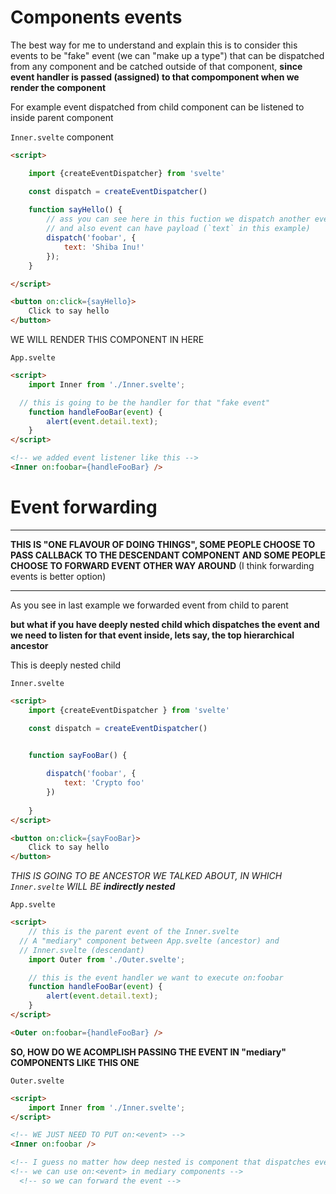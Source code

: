 # Components events

The best way for me to understand and explain this is to consider this events to be "fake" event (we can "make up a type") that can be dispatched from any component and be catched outside of that component, **since event handler is passed (assigned) to that compomponent when we render the component**

For example event dispatched from child component can be listened to inside parent component

`Inner.svelte` component

```html
<script>

	import {createEventDispatcher} from 'svelte'

	const dispatch = createEventDispatcher()
	
	function sayHello() {
		// ass you can see here in this fuction we dispatch another event
		// and also event can have payload (`text` in this example)
		dispatch('foobar', {
			text: 'Shiba Inu!'
		});
	}

</script>

<button on:click={sayHello}>
	Click to say hello
</button>
```

WE WILL RENDER THIS COMPONENT IN HERE

`App.svelte`

```html
<script>
	import Inner from './Inner.svelte';

  // this is going to be the handler for that "fake event"
	function handleFooBar(event) {
		alert(event.detail.text);
	}
</script>

<!-- we added event listener like this -->
<Inner on:foobar={handleFooBar} />

```

# Event forwarding

***

**THIS IS "ONE FLAVOUR OF DOING THINGS", SOME PEOPLE CHOOSE TO PASS CALLBACK TO THE DESCENDANT COMPONENT AND SOME PEOPLE CHOOSE TO FORWARD EVENT OTHER WAY AROUND** (I think forwarding events is better option)

***

As you see in last example we forwarded event from child to parent

**but what if you have deeply nested child which dispatches the event and we need to listen for that event inside, lets say, the top hierarchical ancestor**

This is deeply nested child

`Inner.svelte`

```html
<script>
	import {createEventDispatcher } from 'svelte'

	const dispatch = createEventDispatcher()
	

	function sayFooBar() {

		dispatch('foobar', {
			text: 'Crypto foo'
		})
			
	}
</script>

<button on:click={sayFooBar}>
	Click to say hello
</button>
```

*THIS IS GOING TO BE ANCESTOR WE TALKED ABOUT, IN WHICH `Inner.svelte` WILL BE **indirectly nested***

`App.svelte`

```html
<script>
	// this is the parent event of the Inner.svelte
  // A "mediary" component between App.svelte (ancestor) and
  // Inner.svelte (descendant)
	import Outer from './Outer.svelte';

	// this is the event handler we want to execute on:foobar
	function handleFooBar(event) {
		alert(event.detail.text);
	}
</script>

<Outer on:foobar={handleFooBar} />
```

**SO, HOW DO WE ACOMPLISH PASSING THE EVENT IN "mediary" COMPONENTS LIKE THIS ONE**

`Outer.svelte`

```html
<script>
	import Inner from './Inner.svelte';
</script>

<!-- WE JUST NEED TO PUT on:<event> -->
<Inner on:foobar />

<!-- I guess no matter how deep nested is component that dispatches event  -->
<!-- we can use on:<event> in mediary components -->
  <!-- so we can forward the event -->

```








